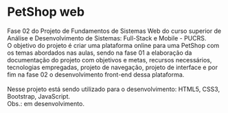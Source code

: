 # PetShop web

Fase 02 do Projeto de Fundamentos de Sistemas Web do curso superior de Análise e Desenvolvimento de Sistemas: Full-Stack e Mobile - PUCRS. 
<br>
O objetivo do projeto é criar uma plataforma online para uma PetShop com os temas abordados nas aulas, sendo na fase 01 a elaboração da documentação
do projeto com objetivos e metas, recursos necessários, tecnologias empregadas, projeto de navegação, projeto de interface e por fim na fase 02 o desenvolvimento front-end dessa plataforma. 
<br><br>
Nesse projeto está sendo utilizado para o desenvolvimento: HTML5, CSS3, Bootstrap, JavaScript.<br>
Obs.: em desenvolvimento.

